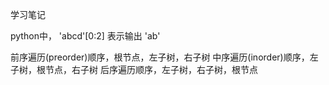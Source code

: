 学习笔记

python中，
'abcd'[0:2]   表示输出  'ab'

前序遍历(preorder)顺序，根节点，左子树，右子树
中序遍历(inorder)顺序，左子树，根节点，右子树
后序遍历顺序，左子树，右子树，根节点